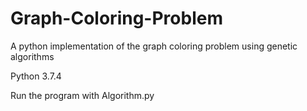 # Graph-Coloring-Problem
A python implementation of the graph coloring problem using genetic algorithms


Python 3.7.4

Run the program with Algorithm.py
